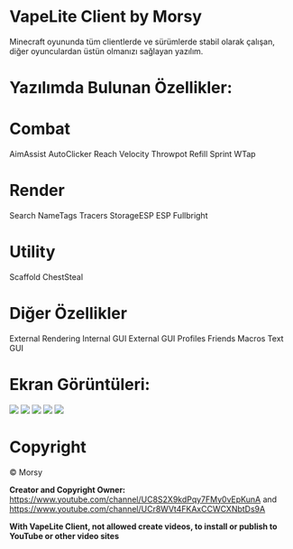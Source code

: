# VapeLite Client by Morsy

Minecraft oyununda tüm clientlerde ve sürümlerde stabil olarak çalışan, diğer oyunculardan üstün olmanızı sağlayan yazılım.

# Yazılımda Bulunan Özellikler:
# Combat
AimAssist
AutoClicker
Reach
Velocity
Throwpot
Refill
Sprint
WTap

# Render
Search
NameTags
Tracers
StorageESP
ESP
Fullbright

# Utility
Scaffold
ChestSteal

# Diğer Özellikler
External Rendering
Internal GUI
External GUI
Profiles
Friends
Macros
Text GUI

# Ekran Görüntüleri:
<img src="https://cdn.discordapp.com/attachments/774233676266995723/976281680715333672/unknown.png" />
<img src="https://cdn.discordapp.com/attachments/774233676266995723/976281201260249088/unknown.png" />
<img src="https://cdn.discordapp.com/attachments/774233676266995723/976281363261042708/unknown.png" />
<img src="https://cdn.discordapp.com/attachments/774233676266995723/976281478403088384/unknown.png" />
<img src="https://cdn.discordapp.com/attachments/774233676266995723/976281514235035718/unknown.png" />

# Copyright
©️ Morsy

**Creator and Copyright Owner:** https://www.youtube.com/channel/UC8S2X9kdPqy7FMy0vEpKunA and https://www.youtube.com/channel/UCr8WVt4FKAxCCWCXNbtDs9A

**With VapeLite Client, not allowed create videos, to install or publish to YouTube or other video sites**
